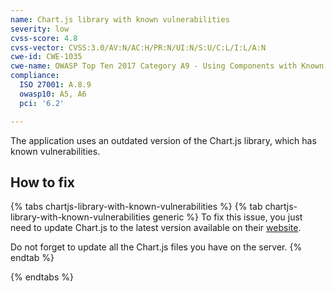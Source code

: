 ```yaml
---
name: Chart.js library with known vulnerabilities
severity: low
cvss-score: 4.8
cvss-vector: CVSS:3.0/AV:N/AC:H/PR:N/UI:N/S:U/C:L/I:L/A:N
cwe-id: CWE-1035
cwe-name: OWASP Top Ten 2017 Category A9 - Using Components with Known Vulnerabilities
compliance:
  ISO 27001: A.8.9
  owasp10: A5, A6
  pci: '6.2'

---            
```


The application uses an outdated version of the Chart.js library, which has known vulnerabilities.

## How to fix

{% tabs chartjs-library-with-known-vulnerabilities %}
{% tab chartjs-library-with-known-vulnerabilities generic %}
To fix this issue, you just need to update Chart.js to the latest version available on their [website](https://www.chartjs.org/).

Do not forget to update all the Chart.js files you have on the server.
{% endtab %}

{% endtabs %}
